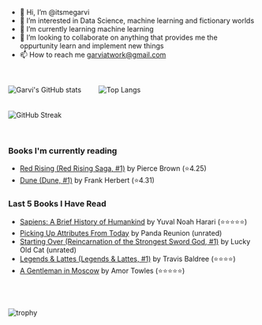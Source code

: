 - 👋 Hi, I’m @itsmegarvi
- 👀 I’m interested in Data Science, machine learning and fictionary worlds
- 🌱 I’m currently learning machine learning
- 💞️ I’m looking to collaborate on anything that provides me the oppurtunity learn and implement new things
- 📫 How to reach me garviatwork@gmail.com

<br><br>
![Garvi's GitHub stats](https://github-readme-stats.vercel.app/api?username=itsmegarvi&count_private=true&theme=tokyonight)<!--(https://github.com/anuraghazra/github-readme-stats)--> &nbsp;&nbsp;&nbsp;&nbsp;&nbsp;&nbsp;&nbsp; ![Top Langs](https://github-readme-stats.vercel.app/api/top-langs/?username=itsmegarvi&layout=compact&hide=jupyter%20notebook&count_private=true&theme=tokyonight)<!--(https://github.com/anuraghazra/github-readme-stats) -->
<br>
<br><br>
![GitHub Streak](https://streak-stats.demolab.com/?user=itsmegarvi&theme=tokyonight&count_private=true) <!--(https://git.io/streak-stats)-->

<br />

### Books I'm currently reading

<!-- GOODREADS-LIST:START -->
- [Red Rising (Red Rising Saga, #1)](https://www.goodreads.com/review/show/3286077260?utm_medium=api&utm_source=rss) by Pierce Brown (⭐️4.25)
- [Dune (Dune, #1)](https://www.goodreads.com/review/show/5695066969?utm_medium=api&utm_source=rss) by Frank Herbert (⭐️4.31)
<!-- GOODREADS-LIST:END -->


### Last 5 Books I Have Read

<!-- GOODREADS-READ-LIST:START -->
- [Sapiens: A Brief History of Humankind](https://www.goodreads.com/review/show/6025377517?utm_medium=api&utm_source=rss) by Yuval Noah Harari (⭐⭐⭐⭐⭐)
- [Picking Up Attributes From Today](https://www.goodreads.com/review/show/6059507155?utm_medium=api&utm_source=rss) by Panda Reunion (unrated)
- [Starting Over (Reincarnation of the Strongest Sword God, #1)](https://www.goodreads.com/review/show/6013887525?utm_medium=api&utm_source=rss) by Lucky Old Cat (unrated)
- [Legends & Lattes (Legends & Lattes, #1)](https://www.goodreads.com/review/show/5745087251?utm_medium=api&utm_source=rss) by Travis  Baldree (⭐⭐⭐⭐)
- [A Gentleman in Moscow](https://www.goodreads.com/review/show/5695064956?utm_medium=api&utm_source=rss) by Amor Towles (⭐⭐⭐⭐⭐)
<!-- GOODREADS-READ-LIST:END -->

<br /><br>

![trophy](https://github-profile-trophy.vercel.app/?username=itsmegarvi&theme=monokai&count_private=true)<!--(https://github.com/ryo-ma/github-profile-trophy)-->
